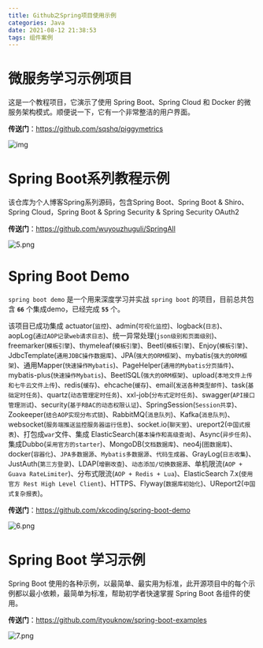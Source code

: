 ```yaml
---
title: Github之Spring项目使用示例
categories: Java
date: 2021-08-12 21:38:53
tags: 组件案例
---
```


# 微服务学习示例项目

这是一个教程项目，它演示了使用 Spring Boot、Spring Cloud 和 Docker 的微服务架构模式。顺便说一下，它有一个非常整洁的用户界面。<!-- more -->

**传送门**：https://github.com/sqshq/piggymetrics

![img](https://cloud.githubusercontent.com/assets/6069066/13830155/572e7552-ebe4-11e5-918f-637a49dff9a2.gif)

# Spring Boot系列教程示例

该仓库为个人博客Spring系列源码，包含Spring Boot、Spring Boot & Shiro、Spring Cloud，Spring Boot & Spring Security & Spring Security OAuth2

**传送门**：https://github.com/wuyouzhuguli/SpringAll

![5.png](https://p.pstatp.com/origin/pgc-image/b25e116263c143d6ae93214832748747)

# Spring Boot Demo

`spring boot demo` 是一个用来深度学习并实战 `spring boot` 的项目，目前总共包含 **`66`** 个集成demo，已经完成 **`55`** 个。

该项目已成功集成 actuator(`监控`)、admin(`可视化监控`)、logback(`日志`)、aopLog(`通过AOP记录web请求日志`)、统一异常处理(`json级别和页面级别`)、freemarker(`模板引擎`)、thymeleaf(`模板引擎`)、Beetl(`模板引擎`)、Enjoy(`模板引擎`)、JdbcTemplate(`通用JDBC操作数据库`)、JPA(`强大的ORM框架`)、mybatis(`强大的ORM框架`)、通用Mapper(`快速操作Mybatis`)、PageHelper(`通用的Mybatis分页插件`)、mybatis-plus(`快速操作Mybatis`)、BeetlSQL(`强大的ORM框架`)、upload(`本地文件上传和七牛云文件上传`)、redis(`缓存`)、ehcache(`缓存`)、email(`发送各种类型邮件`)、task(`基础定时任务`)、quartz(`动态管理定时任务`)、xxl-job(`分布式定时任务`)、swagger(`API接口管理测试`)、security(`基于RBAC的动态权限认证`)、SpringSession(`Session共享`)、Zookeeper(`结合AOP实现分布式锁`)、RabbitMQ(`消息队列`)、Kafka(`消息队列`)、websocket(`服务端推送监控服务器运行信息`)、socket.io(`聊天室`)、ureport2(`中国式报表`)、打包成`war`文件、集成 ElasticSearch(`基本操作和高级查询`)、Async(`异步任务`)、集成Dubbo(`采用官方的starter`)、MongoDB(`文档数据库`)、neo4j(`图数据库`)、docker(`容器化`)、`JPA多数据源`、`Mybatis多数据源`、`代码生成器`、GrayLog(`日志收集`)、JustAuth(`第三方登录`)、LDAP(`增删改查`)、`动态添加/切换数据源`、单机限流(`AOP + Guava RateLimiter`)、分布式限流(`AOP + Redis + Lua`)、ElasticSearch 7.x(`使用官方 Rest High Level Client`)、HTTPS、Flyway(`数据库初始化`)、UReport2(`中国式复杂报表`)。

**传送门**：https://github.com/xkcoding/spring-boot-demo

![6.png](https://p.pstatp.com/origin/pgc-image/709fa5dcc2584cefb8557f7f016cd303)

# Spring Boot 学习示例

Spring Boot 使用的各种示例，以最简单、最实用为标准，此开源项目中的每个示例都以最小依赖，最简单为标准，帮助初学者快速掌握 Spring Boot 各组件的使用。

**传送门**：https://github.com/ityouknow/spring-boot-examples

![7.png](https://p.pstatp.com/origin/pgc-image/5003088b94a648e7952e3d4467c3435a)

